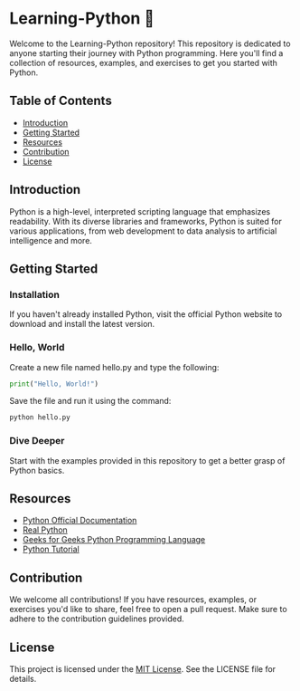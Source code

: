 # Learning-Python 🐍

Welcome to the Learning-Python repository! This repository is dedicated to anyone starting their journey with Python programming. Here you'll find a collection of resources, examples, and exercises to get you started with Python.

## Table of Contents

- [Introduction](#introduction)
- [Getting Started](#getting-started)
- [Resources](#resources)
- [Contribution](#contribution)
- [License](#license)

## Introduction

Python is a high-level, interpreted scripting language that emphasizes readability. With its diverse libraries and frameworks, Python is suited for various applications, from web development to data analysis to artificial intelligence and more.

## Getting Started

### Installation

If you haven't already installed Python, visit the official Python website to download and install the latest version.

### Hello, World

Create a new file named hello.py and type the following:

```python
print("Hello, World!")
```

Save the file and run it using the command:

```bash
python hello.py
```

### Dive Deeper

Start with the examples provided in this repository to get a better grasp of Python basics.

## Resources

- [Python Official Documentation](https://docs.python.org/3/)
- [Real Python](https://realpython.com/)
- [Geeks for Geeks Python Programming Language](https://www.geeksforgeeks.org/python-programming-language/)
- [Python Tutorial](https://www.tutorialspoint.com/python/index.htm)

## Contribution

We welcome all contributions! If you have resources, examples, or exercises you'd like to share, feel free to open a pull request. Make sure to adhere to the contribution guidelines provided.

## License

This project is licensed under the [MIT License](LICENSE.md). See the LICENSE file for details.
